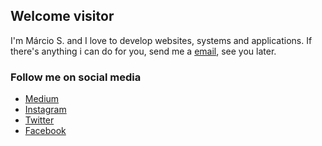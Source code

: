 ## Welcome visitor

I'm Márcio S. and I love to develop websites, systems and applications.
If there's anything i can do for you, send me a [email](mailto:marcoisdev@icloud.com), see you later.

### Follow me on social media

- [Medium](https://medium.com/marciosdev)
- [Instagram](https://instagram.com/marciosdev)
- [Twitter](https://twitter.com/marciosdev)
- [Facebook](https://facebook.com/marciosdev)
